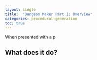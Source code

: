 ```yaml
---
layout: single
title:  "Dungeon Maker Part I: Overview"
categories: procedural-generation
toc: true
---
```


When presented with a p

## What does it do?
